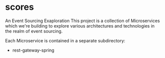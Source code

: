 # scores
An Event Sourcing Exaploration
This project is a collection of Microservices which we're building to explore various architectures and technologies in the realm of event sourcing.

Each Microservice is contained in a separate subdirectory:
* rest-gateway-spring
